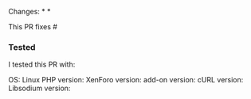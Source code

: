 Changes:
*
*

This PR fixes #

### Tested

I tested this PR with:

OS: Linux
PHP version:
XenForo version:
add-on version:
cURL version:
Libsodium version:
